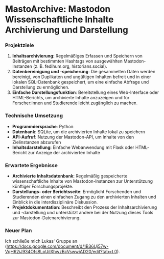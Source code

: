 # MastoArchive: Mastodon Wissenschaftliche Inhalte Archivierung und Darstellung

### Projektziele
1. **Inhaltsarchivierung**: Regelmäßiges Erfassen und Speichern von Beiträgen mit bestimmten Hashtags von ausgewählten Mastodon-Instanzen (z. B. fedihum.org, historians.social).
2. **Datenbereinigung und -speicherung**: Die gesammelten Daten werden bereinigt, von Duplikaten und ungültigen Inhalten befreit und in einer lokalen SQL-Datenbank gespeichert, um eine einfache Abfrage und Darstellung zu ermöglichen.
3. **Einfache Darstellungsfunktion**: Bereitstellung eines Web-Interface oder HTML-Berichts, um archivierte Inhalte anzuzeigen und für Forscher:innen und Studierende leicht zugänglich zu machen.

### Technische Umsetzung
- **Programmiersprache**: Python
- **Datenbank**: SQLite, um die archivierten Inhalte lokal zu speichern
- **API-Aufruf**: Nutzung der Mastodon-API, um Inhalte von den Zielinstanzen abzurufen
- **Inhaltsdarstellung**: Einfache Webanwendung mit Flask oder HTML-Bericht zur Anzeige der archivierten Inhalte

### Erwartete Ergebnisse
- **Archivierte Inhaltsdatenbank**: Regelmäßig gespeicherte wissenschaftliche Inhalte von Mastodon-Instanzen zur Unterstützung künftiger Forschungsprojekte.
- **Darstellungs- oder Berichtsseite**: Ermöglicht Forschenden und Studierenden einen einfachen Zugang zu den archivierten Inhalten und Einblick in die interdisziplinäre Diskussion.
- **Projektdokumentation**: Beschreibt den Prozess der Inhaltsarchivierung und -darstellung und unterstützt andere bei der Nutzung dieses Tools zur Mastodon-Datenarchivierung.

### Neuer Plan
Ich schließe mich Lukas' Gruppe an (https://docs.google.com/document/d/1B36Uj57w-VqH62iJ934Ofs8LoUilXhwzBcVswwiAD20/edit?tab=t.0). 
